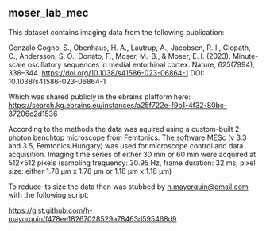 ## moser_lab_mec

This dataset contains imaging data from the following publication:

Gonzalo Cogno, S., Obenhaus, H. A., Lautrup, A., Jacobsen, R. I., Clopath, C., Andersson, S. O., Donato, F., Moser, M.-B., & Moser, E. I. (2023). Minute-scale oscillatory sequences in medial entorhinal cortex. Nature, 625(7994), 338–344. https://doi.org/10.1038/s41586-023-06864-1
DOI: 10.1038/s41586-023-06864-1

Which was shared publicly in the ebrains platform here:
https://search.kg.ebrains.eu/instances/a25f722e-f9b1-4f32-80bc-37206c2d1536

According to the methods the data was aquired using a custom-built 2-photon benchtop microscope from Femtonics.
The software MESc (v 3.3 and 3.5, Femtonics,Hungary) was used for microscope control and data acquisition. Imaging time series of either 30 min or 60 min were acquired at 512×512 pixels (sampling frequency: 30.95 Hz, frame duration: 32 ms; pixel size: either 1.78 μm x 1.78 μm or 1.18 μm x 1.18 μm)

To reduce its size the data then was stubbed by h.mayorquin@gmail.com  with the following script:

https://gist.github.com/h-mayorquin/f478ee18267028529a78463d595468d9
